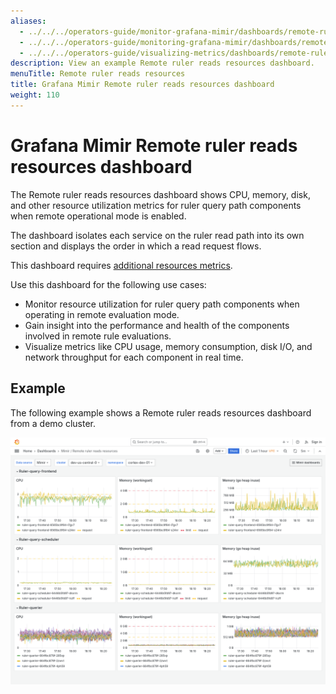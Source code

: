 ```yaml
---
aliases:
  - ../../../operators-guide/monitor-grafana-mimir/dashboards/remote-ruler-reads-resources/
  - ../../../operators-guide/monitoring-grafana-mimir/dashboards/remote-ruler-reads-resources/
  - ../../../operators-guide/visualizing-metrics/dashboards/remote-ruler-reads-resources/
description: View an example Remote ruler reads resources dashboard.
menuTitle: Remote ruler reads resources
title: Grafana Mimir Remote ruler reads resources dashboard
weight: 110
---
```


<!-- Note: This topic is mounted in the GEM documentation. Ensure that all updates are also applicable to GEM. -->

# Grafana Mimir Remote ruler reads resources dashboard

The Remote ruler reads resources dashboard shows CPU, memory, disk, and other resource utilization metrics for ruler query path components when remote operational mode is enabled.

The dashboard isolates each service on the ruler read path into its own section and displays the order in which a read request flows.

This dashboard requires [additional resources metrics](../../requirements/#additional-resources-metrics).

Use this dashboard for the following use cases:

- Monitor resource utilization for ruler query path components when operating in remote evaluation mode.
- Gain insight into the performance and health of the components involved in remote rule evaluations.
- Visualize metrics like CPU usage, memory consumption, disk I/O, and network throughput for each component in real time.

## Example

The following example shows a Remote ruler reads resources dashboard from a demo cluster.

![Grafana Mimir Remote ruler reads resources dashboard](mimir-remote-ruler-reads-resources.png)

